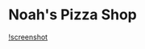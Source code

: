 Noah's Pizza Shop
=================
[!screenshot](https://raw.githubusercontent.com/micahbolen/nps/master/Screen%20Shot%202014-04-20%20at%2012.02.06%20PM.png)
